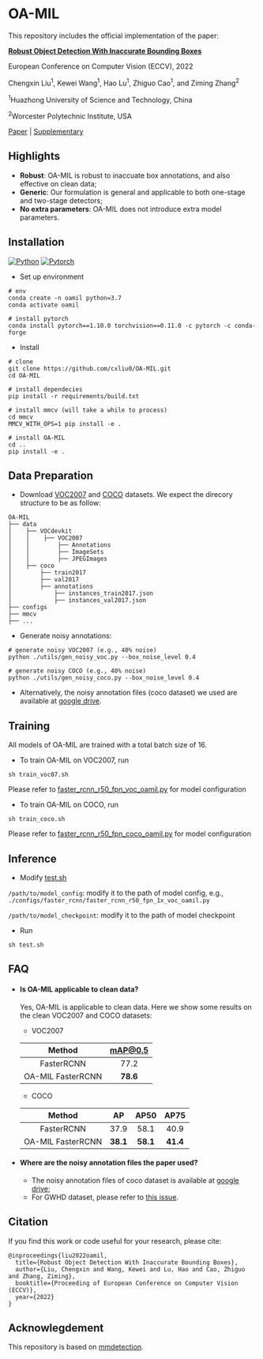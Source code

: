 # OA-MIL

This repository includes the official implementation of the paper:

**[Robust Object Detection With Inaccurate Bounding Boxes](https://arxiv.org/abs/2207.09697)**

European Conference on Computer Vision (ECCV), 2022

Chengxin Liu<sup>1</sup>, Kewei Wang<sup>1</sup>, Hao Lu<sup>1</sup>, Zhiguo Cao<sup>1</sup>, and Ziming Zhang<sup>2</sup>

<sup>1</sup>Huazhong University of Science and Technology, China

<sup>2</sup>Worcester Polytechnic Institute, USA

[Paper](https://arxiv.org/abs/2207.09697) | [Supplementary](https://drive.google.com/file/d/15dcrAn7iUsAThZyZKb_DnnXuChN2NIVc/view?usp=sharing)

## Highlights

- **Robust**: OA-MIL is robust to inaccuate box annotations, and also effective on clean data;
- **Generic**: Our formulation is general and applicable to both one-stage and two-stage detectors;
- **No extra parameters**: OA-MIL does not introduce extra model parameters.

## Installation

[![Python](https://img.shields.io/badge/python-3.7%20tested-brightgreen)](https://www.python.org/)
[![Pytorch](https://img.shields.io/badge/pytorch-1.4.0%2F1.10.0%20tested-brightgreen)](https://pytorch.org/)

- Set up environment

```
# env
conda create -n oamil python=3.7
conda activate oamil

# install pytorch
conda install pytorch==1.10.0 torchvision==0.11.0 -c pytorch -c conda-forge
```

- Install 

```
# clone 
git clone https://github.com/cxliu0/OA-MIL.git
cd OA-MIL

# install dependecies
pip install -r requirements/build.txt

# install mmcv (will take a while to process)
cd mmcv
MMCV_WITH_OPS=1 pip install -e . 

# install OA-MIL
cd ..
pip install -e .
```

## Data Preparation

- Download [VOC2007](https://pjreddie.com/projects/pascal-voc-dataset-mirror/) and [COCO](https://cocodataset.org/#download) datasets. We expect the direcory structure to be as follow:

```
OA-MIL
├── data
│    ├── VOCdevkit
│    │    ├── VOC2007
│    │        ├── Annotations
│    │        ├── ImageSets
│    │        ├── JPEGImages
│    ├── coco
│        ├── train2017
│        ├── val2017
│        ├── annotations
│            ├── instances_train2017.json
│            ├── instances_val2017.json
├── configs
├── mmcv
├── ...
```

- Generate noisy annotations:

```
# generate noisy VOC2007 (e.g., 40% noise)
python ./utils/gen_noisy_voc.py --box_noise_level 0.4

# generate noisy COCO (e.g., 40% noise)
python ./utils/gen_noisy_coco.py --box_noise_level 0.4
```

- Alternatively, the noisy annotation files (coco dataset) we used are available at [google drive](https://drive.google.com/file/d/1Ujr6sJDcXjWyxlGhuk6B8vmJj6FqA4z3/view?usp=sharing).

## Training

All models of OA-MIL are trained with a total batch size of 16.

- To train OA-MIL on VOC2007, run

```
sh train_voc07.sh
```

Please refer to [faster_rcnn_r50_fpn_voc_oamil.py](configs/_base_/models/faster_rcnn_r50_fpn_voc_oamil.py) for model configuration

- To train OA-MIL on COCO, run

```
sh train_coco.sh
```

Please refer to [faster_rcnn_r50_fpn_coco_oamil.py](configs/_base_/models/faster_rcnn_r50_fpn_coco_oamil.py) for model configuration

## Inference

- Modify [test.sh](test.sh)

```/path/to/model_config```: modify it to the path of model config, e.g., ```./configs/faster_rcnn/faster_rcnn_r50_fpn_1x_voc_oamil.py```

```/path/to/model_checkpoint```: modify it to the path of model checkpoint


- Run
```
sh test.sh
```

## FAQ

- #### Is OA-MIL applicable to clean data?

  Yes, OA-MIL is applicable to clean data. Here we show some results on the clean VOC2007 and COCO datasets:
  
  - VOC2007
  
  |       Method       |       mAP@0.5      |
  | :----------------: | :----------------: |
  |  FasterRCNN        |        77.2        |
  |  OA-MIL FasterRCNN |      **78.6**      |

  - COCO
  
  |       Method       |     AP    |     AP50    |     AP75    | 
  | :----------------: | :-------: | :---------: | :---------: |
  | FasterRCNN         |     37.9  |     58.1    |     40.9    |
  | OA-MIL FasterRCNN  |  **38.1** |   **58.1**  |   **41.4**  |
  
- #### Where are the noisy annotation files the paper used?

  - The noisy annotation files of coco dataset is available at [google drive](https://drive.google.com/file/d/1Ujr6sJDcXjWyxlGhuk6B8vmJj6FqA4z3/view?usp=sharing);
  - For GWHD dataset, please refer to [this issue](https://github.com/cxliu0/OA-MIL/issues/5#issuecomment-1260347950).


## Citation

If you find this work or code useful for your research, please cite:
```
@inproceedings{liu2022oamil,
  title={Robust Object Detection With Inaccurate Bounding Boxes},
  author={Liu, Chengxin and Wang, Kewei and Lu, Hao and Cao, Zhiguo and Zhang, Ziming},
  booktitle={Proceeding of European Conference on Computer Vision (ECCV)},
  year={2022}
}
```

## Acknowlegdement

This repository is based on [mmdetection](https://github.com/open-mmlab/mmdetection).
